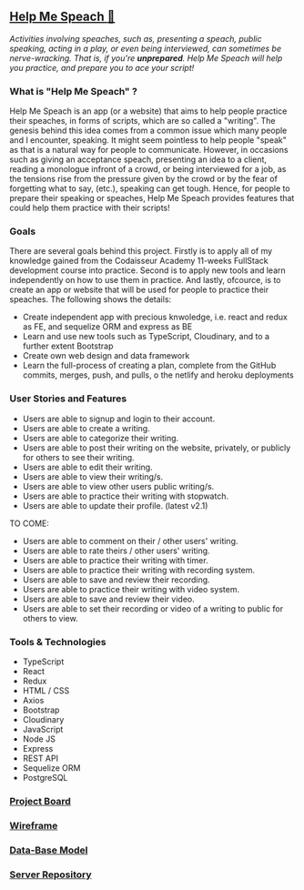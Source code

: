 ## [Help Me Speach :speech_balloon:](https://help-me-speech.netlify.app/)

*Activities involving speaches, such as, presenting a speach, public speaking, acting in a play, or even being interviewed, can sometimes be nerve-wracking. 
That is, if you're **unprepared**. 
Help Me Speach will help you practice, and prepare you to ace your script!*  

### What is "Help Me Speach" ?
Help Me Speach is an app (or a website) that aims to help people practice their speaches, in forms of scripts, which are so called a "writing". The genesis behind this idea comes from a common issue which many people and I encounter, speaking. It might seem pointless to help people "speak" as that is a natural way for people to communicate. However, in occasions such as giving an acceptance speach, presenting an idea to a client, reading a monologue infront of a crowd, or being interviewed for a job, as the tensions rise from the pressure given by the crowd or by the fear of forgetting what to say, (etc.), speaking can get tough. 
Hence, for people to prepare their speaking or speaches, Help Me Speach provides features that could help them practice with their scripts!

### Goals
There are several goals behind this project. Firstly is to apply all of my knowledge gained from the Codaisseur Academy 11-weeks FullStack development course into practice. Second is to apply new tools and learn independently on how to use them in practice. And lastly, ofcource, is to create an app or website that will be used for people to practice their speaches. The following shows the details:
- Create independent app with precious knwoledge, i.e. react and redux as FE, and sequelize ORM and express as BE
- Learn and use new tools such as TypeScript, Cloudinary, and to a further extent Bootstrap
- Create own web design and data framework
- Learn the full-process of creating a plan, complete from the GitHub commits, merges, push, and pulls, o the netlify and heroku deployments  

### User Stories and Features
- Users are able to signup and login to their account. 
- Users are able to create a writing. 
- Users are able to categorize their writing.
- Users are able to post their writing on the website, privately, or publicly for others to see their writing.
- Users are able to edit their writing.
- Users are able to view their writing/s.
- Users are able to view other users public writing/s.
- Users are able to practice their writing with stopwatch.
- Users are able to update their profile.
(latest v2.1)

TO COME:
- Users are able to comment on their / other users' writing.
- Users are able to rate theirs / other users' writing.
- Users are able to practice their writing with timer.
- Users are able to practice their writing with recording system.
- Users are able to save and review their recording.
- Users are able to practice their writing with video system.
- Users are able to save and review their video.
- Users are able to set their recording or video of a writing to public for others to view.

### Tools & Technologies
- TypeScript
- React
- Redux
- HTML / CSS
- Axios
- Bootstrap
- Cloudinary
- JavaScript
- Node JS
- Express
- REST API
- Sequelize ORM
- PostgreSQL

### [Project Board](https://github.com/users/ariqyandri/projects/1)

### [Wireframe](https://wireframepro.mockflow.com/view/Ma5d9d364b6e79cb9aaff7851b0ceaf3c1606145223784)

### [Data-Base Model](https://dbdiagram.io/d/5fbcb38f3a78976d7b7d2a63)

### [Server Repository](https://github.com/ariqyandri/help-me-speech-server)
